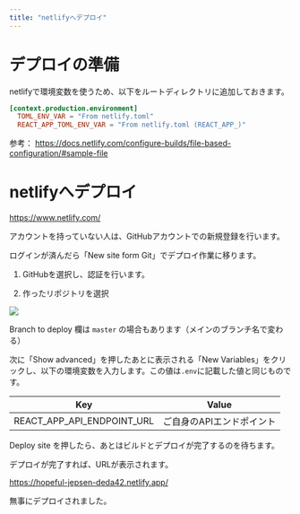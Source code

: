 ```yaml
---
title: "netlifyへデプロイ"
---
```


# デプロイの準備

netlifyで環境変数を使うため、以下をルートディレクトリに追加しておきます。

~~~toml:netlify.toml
[context.production.environment]
  TOML_ENV_VAR = "From netlify.toml"
  REACT_APP_TOML_ENV_VAR = "From netlify.toml (REACT_APP_)"
~~~

参考：
https://docs.netlify.com/configure-builds/file-based-configuration/#sample-file

# netlifyへデプロイ

https://www.netlify.com/

アカウントを持っていない人は、GitHubアカウントでの新規登録を行います。

ログインが済んだら「New site form Git」でデプロイ作業に移ります。

1. GitHubを選択し、認証を行います。

2. 作ったリポジトリを選択


![](https://storage.googleapis.com/zenn-user-upload/2hcb9pfsrannvj746vfgcy1znlzh)

Branch to deploy 欄は `master` の場合もあります（メインのブランチ名で変わる）

次に「Show advanced」を押したあとに表示される「New Variables」をクリックし、以下の環境変数を入力します。この値は`.env`に記載した値と同じものです。

| Key |	Value |
| ---- | ---- | 
| REACT_APP_API_ENDPOINT_URL | ご自身のAPIエンドポイント | 


Deploy site を押したら、あとはビルドとデプロイが完了するのを待ちます。

デプロイが完了すれば、URLが表示されます。

https://hopeful-jepsen-deda42.netlify.app/

無事にデプロイされました。